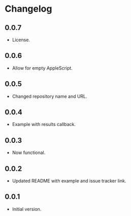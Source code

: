 # Changelog

## 0.0.7
* License.

## 0.0.6
* Allow for empty AppleScript.

## 0.0.5
* Changed repository name and URL.

## 0.0.4
* Example with results callback.

## 0.0.3
* Now functional.

## 0.0.2
* Updated README with example and issue tracker link.

## 0.0.1

* Initial version.
